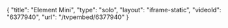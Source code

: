 {
    "title": "Element Mini",
    "type": "solo",
    "layout": "iframe-static",
    "videoId": "6377940",
    "url": "\/tvpembed\/6377940"
}